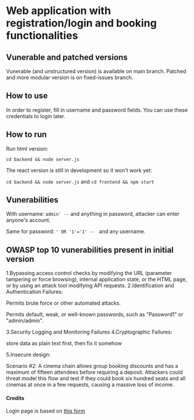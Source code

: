 # Web application with registration/login and booking functionalities

## Vunerable and patched versions

Vunerable (and unstructured version) is available on main branch. Patched and more modular version is on fixed-issues branch.

## How to use

In order to register, fill in username and password fields. You can use these credentials to login later.

## How to run

Run html version:

`cd backend && node server.js`

The react version is still in development so it won't work yet:

`cd backend && node server.js` and `cd frontend && npm start`

## Vunerabilities

With username: `admin' --` and anything in password, attacker can enter anyone's account.

Same for password: `' OR '1'='1' -- ` and any username.

## OWASP top 10 vunerabilities present in initial version 

1.Bypassing access control checks by modifying the URL (parameter tampering or force browsing), internal application state, or the HTML page, or by using an attack tool modifying API requests.
2.Identification and Authentication Failures:

Permits brute force or other automated attacks.

Permits default, weak, or well-known passwords, such as "Password1" or "admin/admin".

3.Security Logging and Monitoring Failures
4.Cryptographic Failures:

store data as plain text first, then fix it somehow

5.Insecure design:

Scenario #2: A cinema chain allows group booking discounts and has a maximum of fifteen attendees before requiring a deposit. Attackers could threat model this flow and test if they could book six hundred seats and all cinemas at once in a few requests, causing a massive loss of income.



#### Credits

Login page is based on [this form](https://codepen.io/marko-zub/pen/mzPeOV)
